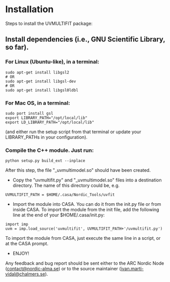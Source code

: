 # Installation

Steps to install the UVMULTIFIT package:

## Install dependencies (i.e., GNU Scientific Library, so far).

### For Linux (Ubuntu-like), in a terminal:
```
sudo apt-get install libgsl2
# OR
sudo apt-get install libgsl-dev
# OR
sudo apt-get install libgsl0ldbl
```

### For Mac OS, in a terminal:

```
sudo port install gsl
export LIBRARY_PATH="/opt/local/lib"
export LD_LIBRARY_PATH="/opt/local/lib"
```
(and either run the setup script from that terminal or update your
LIBRARY_PATHs in your configuration).

### Compile the C++ module. Just run:

```
python setup.py build_ext --inplace
```

After this step, the file "_uvmultimodel.so" should have been created.

 * Copy the "uvmultifit.py" and "_uvmultimodel.so" files into a
   destination directory. The name of this directory could be, e.g.

```
UVMULTIFIT_PATH = $HOME/.casa/Nordic_Tools/uvfit
```

 * Import the module into CASA. You can do it from the init.py file or
   from inside CASA. To import the module from the init file, add the
   following line at the end of your $HOME/.casa/init.py:

```
import imp
uvm = imp.load_source('uvmultifit', UVMULTIFIT_PATH+'/uvmultifit.py')
```
   To import the module from CASA, just execute the same line in a script,
   or at the CASA prompt.

 * ENJOY!

Any feedback and bug report should be sent either to the ARC Nordic
Node (contact@nordic-alma.se) or to the source maintainer
(ivan.marti-vidal@chalmers.se).
